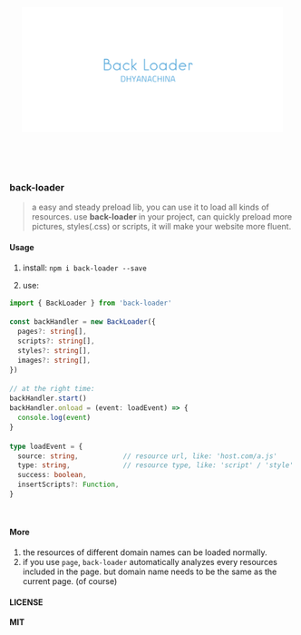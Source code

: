 <br>
<div align="center" height="500">
<img src="logo.png" width="460" height="220" align="center">
</div>

<br><br><br>
### back-loader
> a easy and steady preload lib, you can use it to load all kinds of resources. use **back-loader** in your project,
> can quickly preload more pictures, styles(.css) or scripts, it will make your website more fluent.


#### Usage

1. install: `npm i back-loader --save`

2. use:
```ts
import { BackLoader } from 'back-loader'

const backHandler = new BackLoader({
  pages?: string[],
  scripts?: string[],
  styles?: string[],
  images?: string[],
})

// at the right time:
backHandler.start()
backHandler.onload = (event: loadEvent) => {
  console.log(event)
}

type loadEvent = {
  source: string,           // resource url, like: 'host.com/a.js'
  type: string,             // resource type, like: 'script' / 'style' / 'image'
  success: boolean,
  insertScripts?: Function,
}
```
<br>

#### More

1. the resources of different domain names can be loaded normally.
2. if you use `page`, `back-loader` automatically analyzes every resources included in the page. but domain name needs to be the same as the current page. (of course)



#### LICENSE

**MIT**
